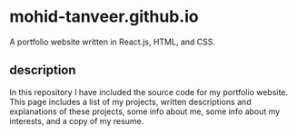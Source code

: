 # mohid-tanveer.github.io

A portfolio website written in React.js, HTML, and CSS.

## description

In this repository I have included the source code for my portfolio website. This page includes a list of my projects, written descriptions and explanations of these projects, some info about me, some info about my interests, and a copy of my resume.
